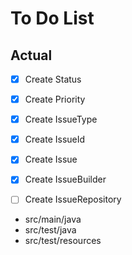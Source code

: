 # To Do List


## Actual

- [X] Create Status
- [X] Create Priority
- [X] Create IssueType
- [X] Create IssueId
- [X] Create Issue
- [X] Create IssueBuilder
- [ ] Create IssueRepository


- src/main/java
- src/test/java
- src/test/resources


